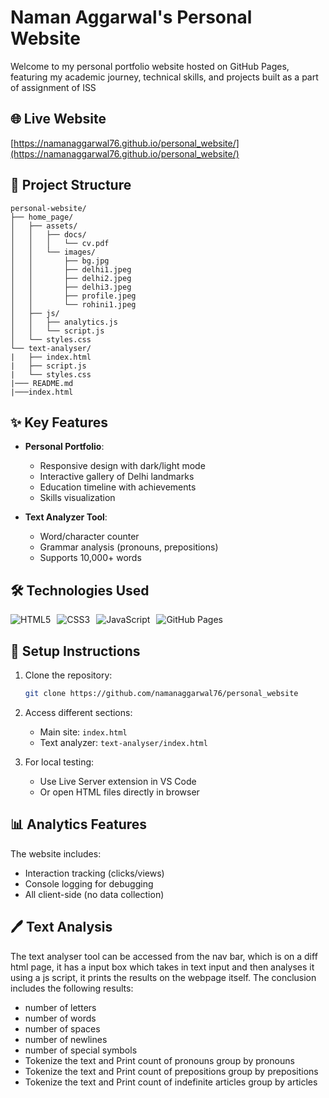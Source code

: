# Naman Aggarwal's Personal Website

Welcome to my personal portfolio website hosted on GitHub Pages, featuring my academic journey, technical skills, and projects built as a part of assignment of ISS
## 🌐 Live Website
[https://namanaggarwal76.github.io/personal_website/](https://namanaggarwal76.github.io/personal_website/)

## 📂 Project Structure

```text
personal-website/
├── home_page/
│   ├── assets/
│   │   ├── docs/
│   │   │   └── cv.pdf
│   │   └── images/
│   │       ├── bg.jpg
│   │       ├── delhi1.jpeg
│   │       ├── delhi2.jpeg
│   │       ├── delhi3.jpeg
│   │       ├── profile.jpeg
│   │       └── rohini1.jpeg
│   ├── js/
│   │   ├── analytics.js
│   │   └── script.js
│   └── styles.css
└── text-analyser/
|   ├── index.html
|   ├── script.js
|   └── styles.css
|─── README.md
|───index.html
```

## ✨ Key Features

- **Personal Portfolio**:
  - Responsive design with dark/light mode
  - Interactive gallery of Delhi landmarks
  - Education timeline with achievements
  - Skills visualization

- **Text Analyzer Tool**:
  - Word/character counter
  - Grammar analysis (pronouns, prepositions)
  - Supports 10,000+ words

## 🛠️ Technologies Used

<div style="display: flex; gap: 10px; flex-wrap: wrap; margin: 10px 0;">
  <img src="https://img.shields.io/badge/HTML5-E34F26?style=for-the-badge&logo=html5&logoColor=white" alt="HTML5">
  <img src="https://img.shields.io/badge/CSS3-1572B6?style=for-the-badge&logo=css3&logoColor=white" alt="CSS3">
  <img src="https://img.shields.io/badge/JavaScript-F7DF1E?style=for-the-badge&logo=javascript&logoColor=black" alt="JavaScript">
  <img src="https://img.shields.io/badge/GitHub%20Pages-222222?style=for-the-badge&logo=github&logoColor=white" alt="GitHub Pages">
</div>

## 🚀 Setup Instructions

1. Clone the repository:
   ```bash
   git clone https://github.com/namanaggarwal76/personal_website
   ```

2. Access different sections:
   - Main site: `index.html`
   - Text analyzer: `text-analyser/index.html`

3. For local testing:
   - Use Live Server extension in VS Code
   - Or open HTML files directly in browser

## 📊 Analytics Features

The website includes:
- Interaction tracking (clicks/views)
- Console logging for debugging
- All client-side (no data collection)

## 🖊️ Text Analysis

The text analyser tool can be accessed from the nav bar, which is on a diff html page, it has a input box which takes in text input and then analyses it using a js script, it prints the results on the webpage itself. The conclusion includes the following results:
- number of letters
- number of words
- number of spaces
- number of newlines
- number of special symbols
- Tokenize the text and Print count of pronouns group by pronouns
- Tokenize the text and Print count of prepositions group by prepositions
- Tokenize the text and Print count of indefinite articles group by articles
